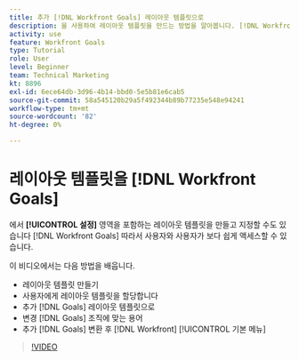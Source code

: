 ```yaml
---
title: 추가 [!DNL Workfront Goals] 레이아웃 템플릿으로
description: 을 사용하여 레이아웃 템플릿을 만드는 방법을 알아봅니다. [!DNL Workfront Goals], assign the layout template to users, and change [!DNL Goals] 조직에 맞는 용어입니다.
activity: use
feature: Workfront Goals
type: Tutorial
role: User
level: Beginner
team: Technical Marketing
kt: 8896
exl-id: 6ece64db-3d96-4b14-bbd0-5e5b81e6cab5
source-git-commit: 58a545120b29a5f492344b89b77235e548e94241
workflow-type: tm+mt
source-wordcount: '82'
ht-degree: 0%

---
```


# 레이아웃 템플릿을 [!DNL Workfront Goals]

에서 **[!UICONTROL 설정]** 영역을 포함하는 레이아웃 템플릿을 만들고 지정할 수도 있습니다 [!DNL Workfront Goals] 따라서 사용자와 사용자가 보다 쉽게 액세스할 수 있습니다.

이 비디오에서는 다음 방법을 배웁니다.

* 레이아웃 템플릿 만들기
* 사용자에게 레이아웃 템플릿을 할당합니다
* 추가 [!DNL Goals] 레이아웃 템플릿으로
* 변경 [!DNL Goals] 조직에 맞는 용어
* 추가 [!DNL Goals] 변환 후 [!DNL Workfront] [!UICONTROL 기본 메뉴]

>[!VIDEO](https://video.tv.adobe.com/v/335190/?quality=12)

<!--
Learn more graphic
-->
